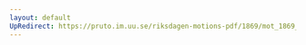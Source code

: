 ```yaml
---
layout: default
UpRedirect: https://pruto.im.uu.se/riksdagen-motions-pdf/1869/mot_1869__ak__224.pdf
---
```

